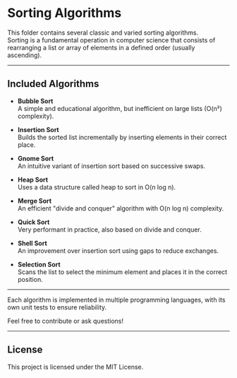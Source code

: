 # Sorting Algorithms

This folder contains several classic and varied sorting algorithms.  
Sorting is a fundamental operation in computer science that consists of rearranging a list or array of elements in a defined order (usually ascending).

---

## Included Algorithms

- **Bubble Sort**  
  A simple and educational algorithm, but inefficient on large lists (O(n²) complexity).

- **Insertion Sort**  
  Builds the sorted list incrementally by inserting elements in their correct place.

- **Gnome Sort**  
  An intuitive variant of insertion sort based on successive swaps.

- **Heap Sort**  
  Uses a data structure called heap to sort in O(n log n).

- **Merge Sort**  
  An efficient "divide and conquer" algorithm with O(n log n) complexity.

- **Quick Sort**  
  Very performant in practice, also based on divide and conquer.

- **Shell Sort**  
  An improvement over insertion sort using gaps to reduce exchanges.

- **Selection Sort**  
  Scans the list to select the minimum element and places it in the correct position.

---

Each algorithm is implemented in multiple programming languages, with its own unit tests to ensure reliability.

Feel free to contribute or ask questions!

---

## License

This project is licensed under the MIT License.
